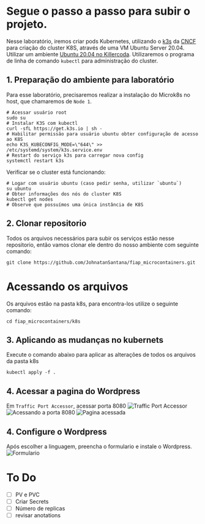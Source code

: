 # Segue o passo a passo para subir o projeto.

Nesse laboratório, iremos criar pods Kubernetes, utilizando o [k3s](https://k3s.io/) da [CNCF](https://www.cncf.io/projects/k3s/) para criação do cluster K8S, através de uma VM Ubuntu Server 20.04. Utilizar um ambiente [Ubuntu 20.04 no Killercoda](https://killercoda.com/playgrounds/scenario/ubuntu). Utilizaremos o programa de linha de comando `kubectl` para administração do cluster.

## 1. Preparação do ambiente para laboratório
Para esse laboratório, precisaremos realizar a instalação do Microk8s no host, que chamaremos de `Node 1`.
```shell
# Acessar usuário root
sudo su
# Instalar K3S com kubectl
curl -sfL https://get.k3s.io | sh -
# Habilitar permissão para usuário ubuntu obter configuração de acesso ao K8S
echo K3S_KUBECONFIG_MODE=\"644\" >> /etc/systemd/system/k3s.service.env
# Restart do serviço k3s para carregar nova config
systemctl restart k3s
```

Verificar se o cluster está funcionando:
```shell
# Logar com usuário ubuntu (caso pedir senha, utilizar `ubuntu`)
su ubuntu
# Obter informações dos nós do cluster K8S
kubectl get nodes
# Observe que possuímos uma única instância de K8S
```

## 2. Clonar repositorio
Todos os arquivos necessários para subir os serviços estão nesse repositorio, então vamos clonar ele dentro do nosso ambiente com seguinte comando:
```shell
git clone https://github.com/JohnatanSantana/fiap_microcontainers.git
```

# Acessando os arquivos
Os arquivos estão na pasta k8s, para encontra-los utilize o seguinte comando:
```shell
cd fiap_microcontainers/k8s
```

## 3. Aplicando as mudanças no kubernets
Execute o comando abaixo para aplicar as alterações de todos os arquivos da pasta k8s
```shell
kubectl apply -f .
```

## 4. Acessar a pagina do Wordpress
Em `Traffic Port Accessor`, acessar porta 8080
![`Traffic Port Accessor`](https://drive.google.com/file/d/1tSf5hICHJFP1ajAfWJ5rYYg_bG58iTYG/view?usp=sharing)
![`Acessando a porta 8080`](https://drive.google.com/file/d/1hgAb12rQrumCFxwBhdJ3nQbMgdN_sK_j/view?usp=sharing)
![`Pagina acessada`](https://drive.google.com/file/d/1uteNKY0K8y1aUOPZ5NWukBn3KVu25cYh/view?usp=sharing)

## 4. Configure o Wordpress
Após escolher a linguagem, preencha o formulario e instale o Wordpress.
![`Formulario`](https://drive.google.com/file/d/1J3KzXBVTz86msNE0xgDMo3U13dVmXMjL/view?usp=sharing)


# To Do
- [ ] PV e PVC
- [ ] Criar Secrets
- [ ] Número de replicas
- [ ] revisar anotations

